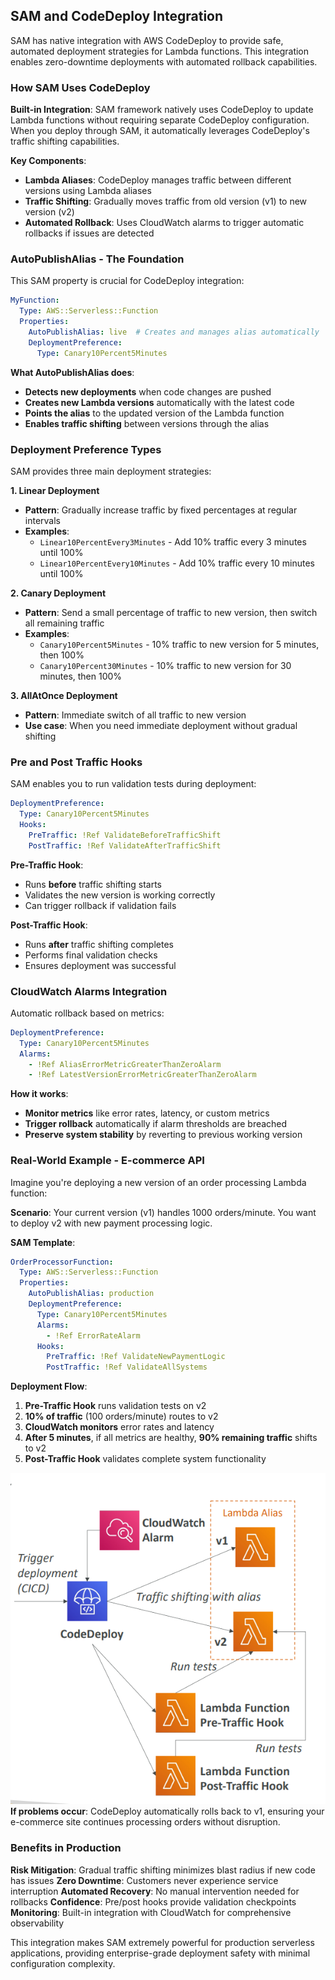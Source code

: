 ## **SAM and CodeDeploy Integration**

SAM has native integration with AWS CodeDeploy to provide safe, automated deployment strategies for Lambda functions. This integration enables zero-downtime deployments with automated rollback capabilities.

### **How SAM Uses CodeDeploy**

**Built-in Integration**: SAM framework natively uses CodeDeploy to update Lambda functions without requiring separate CodeDeploy configuration. When you deploy through SAM, it automatically leverages CodeDeploy's traffic shifting capabilities.

**Key Components**:
- **Lambda Aliases**: CodeDeploy manages traffic between different versions using Lambda aliases
- **Traffic Shifting**: Gradually moves traffic from old version (v1) to new version (v2)
- **Automated Rollback**: Uses CloudWatch alarms to trigger automatic rollbacks if issues are detected

### **AutoPublishAlias - The Foundation**

This SAM property is crucial for CodeDeploy integration:

```yaml
MyFunction:
  Type: AWS::Serverless::Function
  Properties:
    AutoPublishAlias: live  # Creates and manages alias automatically
    DeploymentPreference:
      Type: Canary10Percent5Minutes
```

**What AutoPublishAlias does**:
- **Detects new deployments** when code changes are pushed
- **Creates new Lambda versions** automatically with the latest code
- **Points the alias** to the updated version of the Lambda function
- **Enables traffic shifting** between versions through the alias

### **Deployment Preference Types**

SAM provides three main deployment strategies:

**1. Linear Deployment**
- **Pattern**: Gradually increase traffic by fixed percentages at regular intervals
- **Examples**:
  - `Linear10PercentEvery3Minutes` - Add 10% traffic every 3 minutes until 100%
  - `Linear10PercentEvery10Minutes` - Add 10% traffic every 10 minutes until 100%

**2. Canary Deployment**
- **Pattern**: Send a small percentage of traffic to new version, then switch all remaining traffic
- **Examples**:
  - `Canary10Percent5Minutes` - 10% traffic to new version for 5 minutes, then 100%
  - `Canary10Percent30Minutes` - 10% traffic to new version for 30 minutes, then 100%

**3. AllAtOnce Deployment**
- **Pattern**: Immediate switch of all traffic to new version
- **Use case**: When you need immediate deployment without gradual shifting

### **Pre and Post Traffic Hooks**

SAM enables you to run validation tests during deployment:

```yaml
DeploymentPreference:
  Type: Canary10Percent5Minutes
  Hooks:
    PreTraffic: !Ref ValidateBeforeTrafficShift
    PostTraffic: !Ref ValidateAfterTrafficShift
```

**Pre-Traffic Hook**: 
- Runs **before** traffic shifting starts
- Validates the new version is working correctly
- Can trigger rollback if validation fails

**Post-Traffic Hook**:
- Runs **after** traffic shifting completes
- Performs final validation checks
- Ensures deployment was successful

### **CloudWatch Alarms Integration**

Automatic rollback based on metrics:

```yaml
DeploymentPreference:
  Type: Canary10Percent5Minutes
  Alarms:
    - !Ref AliasErrorMetricGreaterThanZeroAlarm
    - !Ref LatestVersionErrorMetricGreaterThanZeroAlarm
```

**How it works**:
- **Monitor metrics** like error rates, latency, or custom metrics
- **Trigger rollback** automatically if alarm thresholds are breached
- **Preserve system stability** by reverting to previous working version

### **Real-World Example - E-commerce API**

Imagine you're deploying a new version of an order processing Lambda function:

**Scenario**: Your current version (v1) handles 1000 orders/minute. You want to deploy v2 with new payment processing logic.

**SAM Template**:
```yaml
OrderProcessorFunction:
  Type: AWS::Serverless::Function
  Properties:
    AutoPublishAlias: production
    DeploymentPreference:
      Type: Canary10Percent5Minutes
      Alarms:
        - !Ref ErrorRateAlarm
      Hooks:
        PreTraffic: !Ref ValidateNewPaymentLogic
        PostTraffic: !Ref ValidateAllSystems
```

**Deployment Flow**:
1. **Pre-Traffic Hook** runs validation tests on v2
2. **10% of traffic** (100 orders/minute) routes to v2
3. **CloudWatch monitors** error rates and latency
4. **After 5 minutes**, if all metrics are healthy, **90% remaining traffic** shifts to v2
5. **Post-Traffic Hook** validates complete system functionality

![](./resource/image_3.png)
**If problems occur**: CodeDeploy automatically rolls back to v1, ensuring your e-commerce site continues processing orders without disruption.

### **Benefits in Production**

**Risk Mitigation**: Gradual traffic shifting minimizes blast radius if new code has issues
**Zero Downtime**: Customers never experience service interruption
**Automated Recovery**: No manual intervention needed for rollbacks
**Confidence**: Pre/post hooks provide validation checkpoints
**Monitoring**: Built-in integration with CloudWatch for comprehensive observability

This integration makes SAM extremely powerful for production serverless applications, providing enterprise-grade deployment safety with minimal configuration complexity.